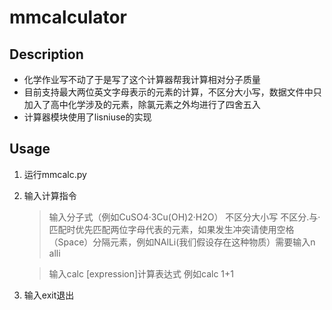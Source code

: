 # mmcalculator
## Description
  - 化学作业写不动了于是写了这个计算器帮我计算相对分子质量
  - 目前支持最大两位英文字母表示的元素的计算，不区分大小写，数据文件中只加入了高中化学涉及的元素，除氯元素之外均进行了四舍五入
  - 计算器模块使用了lisniuse的实现
## Usage
  1. 运行mmcalc.py
  2. 输入计算指令
      
      >输入分子式（例如CuSO4·3Cu(OH)2·H2O） 不区分大小写 不区分.与· 匹配时优先匹配两位字母代表的元素，如果发生冲突请使用空格（Space）分隔元素，例如NAlLi(我们假设存在这种物质）需要输入n alli
      
      >输入calc [expression]计算表达式 例如calc 1+1
  3. 输入exit退出
